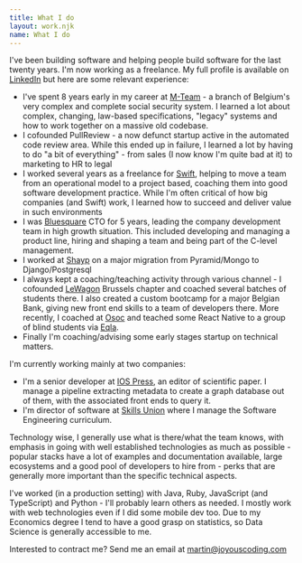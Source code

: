 ```yaml
---
title: What I do
layout: work.njk
name: What I do
---
```


I've been building software and helping people build software for the last twenty years. I'm now working as a freelance. My full profile is available on [LinkedIn](https://www.linkedin.com/in/martinvanaken/) but here are some relevant experience:

- I've spent 8 years early in my career at [M-Team](https://www.mloz.be) - a branch of Belgium's very complex and complete social security system. I learned a lot about complex, changing, law-based specifications, "legacy" systems and how to work together on a massive old codebase.
- I cofounded PullReview - a now defunct startup active in the automated code review area. While this ended up in failure, I learned a lot by having to do "a bit of everything" - from sales (I now know I'm quite bad at it) to marketing to HR to legal
- I worked several years as a freelance for [Swift](http://swift.com), helping to move a team from an operational model to a project based, coaching them into good software development practice. While I'm often critical of how big companies (and Swift) work, I learned how to succeed and deliver value in such environments
- I was [Bluesquare](bluesquarehub.com) CTO for 5 years, leading the company development team in high growth situation. This included developing and managing a product line, hiring and shaping a team and being part of the C-level management.
- I worked at [Shayp](shayp.com) on a major migration from Pyramid/Mongo to Django/Postgresql
- I always kept a coaching/teaching activity through various channel - I cofounded [LeWagon](http://lewagon.com) Brussels chapter and coached several batches of students there. I also created a custom bootcamp for a major Belgian Bank, giving new front end skills to a team of developers there. More recently, I coached at [Osoc](https://osoc.be/) and teached some React Native to a group of blind students via [Eqla](https://eqla.be).
- Finally I'm coaching/advising some early stages startup on technical matters.

I'm currently working mainly at two companies:

- I'm a senior developer at [IOS Press](https://www.iospress.com), an editor of scientific paper. I manage a pipeline extracting metadata to create a graph database out of them, with the associated front ends to query it.
- I'm director of software at [Skills Union](https://www.skillsunion.com) where I manage the Software Engineering curriculum.


Technology wise, I generally use what is there/what the team knows, with emphasis in going with well established technologies as much as possible - popular stacks have a lot of examples and documentation available, large ecosystems and a good pool of developers to hire from - perks that are generally more important than the specific technical aspects.

I've worked (in a production setting) with Java, Ruby, JavaScript (and TypeScript) and Python - I'll probably learn others as needed. I mostly work with web technologies even if I did some mobile dev too. Due to my Economics degree I tend to have a good grasp on statistics, so Data Science is generally accessible to me.

Interested to contract me? Send me an email at [martin@joyouscoding.com](mailto:martin@joyouscoding.com)
